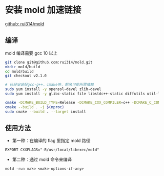 # 安装 mold 加速链接

[github: rui314/mold](https://github.com/rui314/mold)

## 编译

mold 编译需要 gcc 10 以上

```bash
git clone git@github.com:rui314/mold.git
mkdir mold/build
cd mold/build
git checkout v2.1.0

# 已经安装好gcc-g++，cmake等，剩余可能所需依赖
sudo yum install -y openssl-devel zlib-devel
sudo yum install -y glibc-static file libstdc++-static diffutils util-linux

cmake -DCMAKE_BUILD_TYPE=Release -DCMAKE_CXX_COMPILER=c++ -DCMAKE_C_COMPILER=gcc -DCMAKE_INSTALL_PREFIX=/usr/local ..
cmake --build . -j $(nproc)
sudo cmake --build . --target install
```

## 使用方法

- 第一种：在编译的 flag 里指定 mold 路径

`EXPORT CXXFLAGS="-B/usr/local/libexec/mold"`

- 第二种：通过 mold 命令来编译

`mold -run make <make-options-if-any>`
